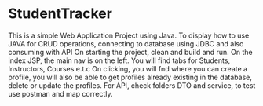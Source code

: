 # StudentTracker
This is a simple Web Application Project using Java. To display how to use JAVA for CRUD operations, connecting to database using JDBC and also consuming with API
On starting the project, clean and build and run. On the index JSP, the main nav is on the left. You will find tabs for Students, Instructors, Courses e.t.c
On clicking, you will fnd where you can create a profile, you will also be able to get profiles already existing in the database, delete or update the profiles.
For API, check folders DTO and service, to test use postman and map correctly.
